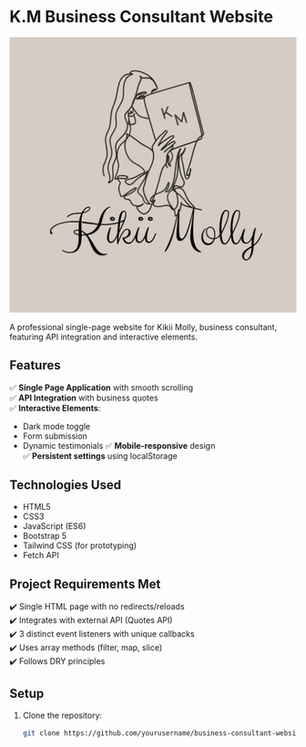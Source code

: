 # K.M Business Consultant Website

![Website Preview](images/KM.png)

A professional single-page website for Kikii Molly, business consultant, featuring API integration and interactive elements.

## Features

✅ **Single Page Application** with smooth scrolling  
✅ **API Integration** with business quotes  
✅ **Interactive Elements**:
   - Dark mode toggle
   - Form submission
   - Dynamic testimonials
✅ **Mobile-responsive** design  
✅ **Persistent settings** using localStorage  

## Technologies Used

- HTML5
- CSS3
- JavaScript (ES6)
- Bootstrap 5
- Tailwind CSS (for prototyping)
- Fetch API

## Project Requirements Met

✔️ Single HTML page with no redirects/reloads  
✔️ Integrates with external API (Quotes API)  
✔️ 3 distinct event listeners with unique callbacks  
✔️ Uses array methods (filter, map, slice)  
✔️ Follows DRY principles  

## Setup

1. Clone the repository:
   ```bash
   git clone https://github.com/yourusername/business-consultant-website.git